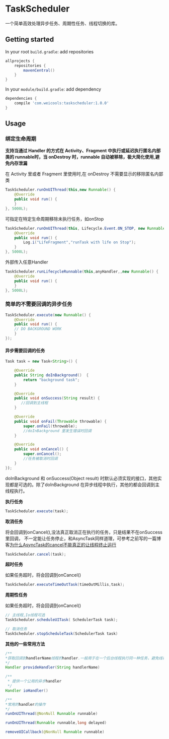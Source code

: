 # TaskScheduler

一个简单高效处理异步任务、周期性任务、线程切换的库。

## Getting started

In your root `build.gradle`: add repositories

```groovy
allprojects {
	repositories {
		mavenCentral()
	}
}
```

In your `module/build.gradle`: add dependency

```groovy
dependencies {
	compile 'com.weicools:taskscheduler:1.0.0'
}
```


## Usage

### 绑定生命周期

**支持当通过 Handler 的方式在 Activity、Fragment 中执行或延迟执行匿名内部类的 runnable时，当 onDestroy 时，runnable 自动被移除，极大简化使用,避免内存泄漏**

在 Activity 里或者 Fragment 里使用时,在 onDestroy 不需要显示的移除匿名内部类

```java
TaskScheduler.runOnUIThread(this,new Runnable() {
    @Override
    public void run() {
    }
}, 5000L);
```

可指定在特定生命周期移除未执行任务，如onStop

```java
TaskScheduler.runOnUIThread(this, Lifecycle.Event.ON_STOP, new Runnable() {
    @Override
    public void run() {
        Log.i("LifeFragment","runTask with life on Stop");
    }
}, 5000L);
```

外部传入任意Handler

```java
TaskScheduler.runLifecycleRunnable(this,anyHandler,,new Runnable() {
    @Override
    public void run() {
    }
}, 5000L);
```


### 简单的不需要回调的异步任务

```java
TaskScheduler.execute(new Runnable() {
    @Override
    public void run() {
    // DO BACKGROUND WORK
    }
});
```

####  异步需要回调的任务

```java
Task task = new Task<String>() {

    @Override
    public String doInBackground()  {
        return "background task";
    }

    @Override
    public void onSuccess(String result) {
       //回调到主线程
    }

    @Override
    public void onFail(Throwable throwable) {
        super.onFail(throwable);
        //doInBackground 里发生错误时回调
    }

    @Override
    public void onCancel() {
        super.onCancel();
        //任务被取消时回调
    }
});
```

doInBackground 和 onSuccess(Object result) 时默认必须实现的接口，其他实现都是可选的。除了doInBackground 在异步线程中执行，其他的都会回调到主线程执行。

**执行任务**

```java
TaskScheduler.execute(task);

```

**取消任务**

将会回调到onCancel(),没法真正取消正在执行的任务，只是结果不在onSuccess里回调， 不一定能让任务停止，和AsyncTask同样道理，可参考之前写的一篇博客[为什么AsyncTask的cancel不能真正的让线程终止运行](http://silencedut.com/2016/07/08/基于最新版本的AsyncTask源码解读及AsyncTask的黑暗面/)

```java
TaskScheduler.cancel(task);
```

**超时任务**

如果任务超时，将会回调到onCancel()

```java
TaskScheduler.executeTimeOutTask(timeOutMillis,task);
```

**周期性任务**

如果任务超时，将会回调到onCancel()

```java
// 主线程,Io线程可选
TaskScheduler.scheduleUITask( SchedulerTask task);

// 取消任务
TaskScheduler.stopScheduleTask(SchedulerTask task)
```

**其他的一些常用方法**


```java
/**
*获取回调到handlerName线程的handler.一般用于在一个后台线程执行同一种任务，避免线程安全问题。如数据库，文件操作
*/
Handler provideHandler(String handlerName)

/**
 * 提供一个公用的异步handler
 */
Handler ioHandler()

/**
*常用的handler的操作
*/
runOnUIThread(@NonNull Runnable runnable)

runOnUIThread(Runnable runnable,long delayed)

removeUICallback(@NonNull Runnable runnable)
```
